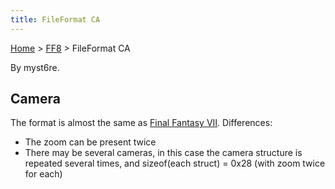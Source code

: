 ```yaml
---
title: FileFormat CA
---
```


[Home](/Main%20Page.md) > [FF8](/FF8.md) > FileFormat CA

By myst6re.

## Camera

The format is almost the same as [Final Fantasy VII][]. Differences:

-   The zoom can be present twice
-   There may be several cameras, in this case the camera structure is
    repeated several times, and sizeof(each struct) = 0x28 (with zoom
    twice for each)

  [Final Fantasy VII]: /FF7/Field/Camera%20Matrix.md "wikilink"
